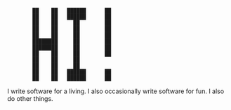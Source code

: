 ```
        ██    ██   ██████      ██
        ██    ██   ██████      ██
        ██    ██     ██        ██
        ██    ██     ██        ██
        ██    ██     ██        ██
        ████████     ██        ██
        ████████     ██        ██
        ██    ██     ██        ██
        ██    ██     ██
        ██    ██     ██
        ██    ██   ██████      ██
        ██    ██   ██████      ██
```

I write software for a living. I also occasionally write software for fun. I also do other things.
